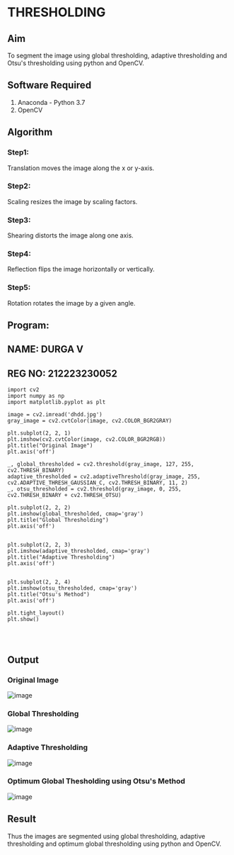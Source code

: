 # THRESHOLDING
## Aim
To segment the image using global thresholding, adaptive thresholding and Otsu's thresholding using python and OpenCV.

## Software Required
1. Anaconda - Python 3.7
2. OpenCV

## Algorithm

### Step1:
Translation moves the image along the x or y-axis.
<br>

### Step2:
Scaling resizes the image by scaling factors.
<br>

### Step3:
Shearing distorts the image along one axis.
<br>

### Step4:
Reflection flips the image horizontally or vertically.
<br>

### Step5:
Rotation rotates the image by a given angle.
<br>

## Program:

## NAME: DURGA V
## REG NO: 212223230052

```
import cv2
import numpy as np
import matplotlib.pyplot as plt

image = cv2.imread('dhdd.jpg') 
gray_image = cv2.cvtColor(image, cv2.COLOR_BGR2GRAY)

plt.subplot(2, 2, 1)
plt.imshow(cv2.cvtColor(image, cv2.COLOR_BGR2RGB))  
plt.title("Original Image")
plt.axis('off')

_, global_thresholded = cv2.threshold(gray_image, 127, 255, cv2.THRESH_BINARY)
adaptive_thresholded = cv2.adaptiveThreshold(gray_image, 255, cv2.ADAPTIVE_THRESH_GAUSSIAN_C, cv2.THRESH_BINARY, 11, 2)
_, otsu_thresholded = cv2.threshold(gray_image, 0, 255, cv2.THRESH_BINARY + cv2.THRESH_OTSU)

plt.subplot(2, 2, 2)
plt.imshow(global_thresholded, cmap='gray')
plt.title("Global Thresholding")
plt.axis('off')


plt.subplot(2, 2, 3)
plt.imshow(adaptive_thresholded, cmap='gray')
plt.title("Adaptive Thresholding")
plt.axis('off')


plt.subplot(2, 2, 4)
plt.imshow(otsu_thresholded, cmap='gray')
plt.title("Otsu's Method")
plt.axis('off')

plt.tight_layout()
plt.show()




```
## Output

### Original Image

![image](https://github.com/user-attachments/assets/c7cca671-51fb-4ae5-ba98-67d99ef574d2)


### Global Thresholding

![image](https://github.com/user-attachments/assets/af55f7ae-4a6f-4241-baf2-00f9464fe2e3)


### Adaptive Thresholding

![image](https://github.com/user-attachments/assets/04a73d75-1944-47cc-ac24-bea04b6688a4)


### Optimum Global Thesholding using Otsu's Method


![image](https://github.com/user-attachments/assets/c267c901-cd76-45ae-b759-8e526e547e86)



## Result
Thus the images are segmented using global thresholding, adaptive thresholding and optimum global thresholding using python and OpenCV.
